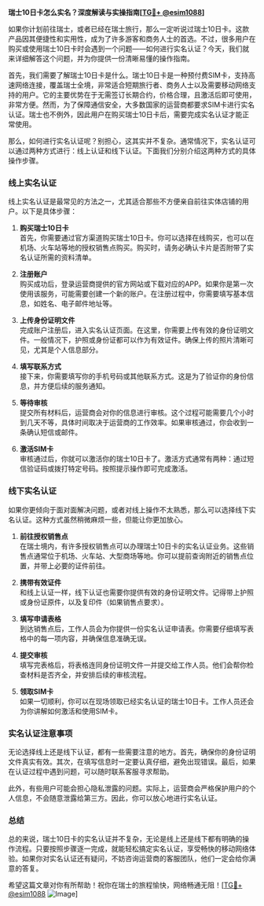 **瑞士10日卡怎么实名？深度解读与实操指南[[TG💪+ @esim1088](https://t.me/s/esim1088)]**

如果你计划前往瑞士，或者已经在瑞士旅行，那么一定听说过瑞士10日卡。这款产品因其便捷性和实用性，成为了许多游客和商务人士的首选。不过，很多用户在购买或使用瑞士10日卡时会遇到一个问题——如何进行实名认证？今天，我们就来详细解答这个问题，并为你提供一份清晰易懂的操作指南。

首先，我们需要了解瑞士10日卡是什么。瑞士10日卡是一种预付费SIM卡，支持高速网络连接，覆盖瑞士全境，非常适合短期旅行者、商务人士以及需要移动网络支持的用户。它的主要优势在于无需签订长期合约，价格合理，且激活后即可使用，非常方便。然而，为了保障通信安全，大多数国家的运营商都要求SIM卡进行实名认证。瑞士也不例外，因此用户在购买瑞士10日卡后，需要完成实名认证才能正常使用。

那么，如何进行实名认证呢？别担心，这其实并不复杂。通常情况下，实名认证可以通过两种方式进行：线上认证和线下认证。下面我们分别介绍这两种方式的具体操作步骤。

### 线上实名认证

线上实名认证是最常见的方法之一，尤其适合那些不方便亲自前往实体店铺的用户。以下是具体步骤：

1. **购买瑞士10日卡**  
   首先，你需要通过官方渠道购买瑞士10日卡。你可以选择在线购买，也可以在机场、火车站等地的授权销售点购买。购买时，请务必确认卡片是否附带了实名认证所需的资料清单。

2. **注册账户**  
   购买成功后，登录运营商提供的官方网站或下载对应的APP。如果你是第一次使用该服务，可能需要创建一个新的账户。在注册过程中，你需要填写基本信息，如姓名、电子邮件地址等。

3. **上传身份证明文件**  
   完成账户注册后，进入实名认证页面。在这里，你需要上传有效的身份证明文件。一般情况下，护照或身份证都可以作为有效证件。确保上传的照片清晰可见，尤其是个人信息部分。

4. **填写联系方式**  
   接下来，你需要填写你的手机号码或其他联系方式。这是为了验证你的身份信息，并方便后续的服务通知。

5. **等待审核**  
   提交所有材料后，运营商会对你的信息进行审核。这个过程可能需要几个小时到几天不等，具体时间取决于运营商的工作效率。如果审核通过，你会收到一条确认短信或邮件。

6. **激活SIM卡**  
   审核通过后，你就可以激活你的瑞士10日卡了。激活方式通常有两种：通过短信验证码或拨打特定号码。按照提示操作即可完成激活。

### 线下实名认证

如果你更倾向于面对面解决问题，或者对线上操作不太熟悉，那么可以选择线下实名认证。这种方式虽然稍微麻烦一些，但能让你更加放心。

1. **前往授权销售点**  
   在瑞士境内，有许多授权销售点可以办理瑞士10日卡的实名认证业务。这些销售点通常位于机场、火车站、大型商场等地。你可以提前查询附近的销售点位置，并带上必要的证件前往。

2. **携带有效证件**  
   和线上认证一样，线下认证也需要你提供有效的身份证明文件。记得带上护照或身份证原件，以及复印件（如果销售点要求）。

3. **填写申请表格**  
   到达销售点后，工作人员会为你提供一份实名认证申请表。你需要仔细填写表格中的每一项内容，并确保信息准确无误。

4. **提交审核**  
   填写完表格后，将表格连同身份证明文件一并提交给工作人员。他们会帮你检查材料是否齐全，并安排后续的审核流程。

5. **领取SIM卡**  
   如果一切顺利，你可以在现场领取已经实名认证的瑞士10日卡。工作人员还会为你讲解如何激活和使用SIM卡。

### 实名认证注意事项

无论选择线上还是线下认证，都有一些需要注意的地方。首先，确保你的身份证明文件真实有效。其次，在填写信息时一定要认真仔细，避免出现错误。最后，如果在认证过程中遇到问题，可以随时联系客服寻求帮助。

此外，有些用户可能会担心隐私泄露的问题。实际上，运营商会严格保护用户的个人信息，不会随意泄露给第三方。因此，你可以放心地进行实名认证。

### 总结

总的来说，瑞士10日卡的实名认证并不复杂，无论是线上还是线下都有明确的操作流程。只要按照步骤逐一完成，就能轻松搞定实名认证，享受畅快的移动网络体验。如果你对实名认证还有疑问，不妨咨询运营商的客服团队，他们一定会给你满意的答复。

希望这篇文章对你有所帮助！祝你在瑞士的旅程愉快，网络畅通无阻！[[TG💪+ @esim1088](https://t.me/s/esim1088) ![Image](https://i.postimg.cc/4NQfJmqS/Snipaste-2025-05-13-00-14-12.png)]